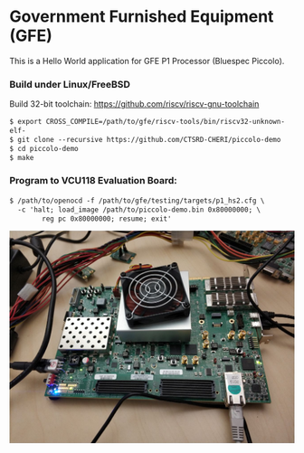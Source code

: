 # Government Furnished Equipment (GFE)

This is a Hello World application for GFE P1 Processor (Bluespec Piccolo).

### Build under Linux/FreeBSD

Build 32-bit toolchain: https://github.com/riscv/riscv-gnu-toolchain

    $ export CROSS_COMPILE=/path/to/gfe/riscv-tools/bin/riscv32-unknown-elf-
    $ git clone --recursive https://github.com/CTSRD-CHERI/piccolo-demo
    $ cd piccolo-demo
    $ make

### Program to VCU118 Evaluation Board:

    $ /path/to/openocd -f /path/to/gfe/testing/targets/p1_hs2.cfg \
      -c 'halt; load_image /path/to/piccolo-demo.bin 0x80000000; \
            reg pc 0x80000000; resume; exit'

![alt text](https://raw.githubusercontent.com/CTSRD-CHERI/piccolo-demo/master/images/vcu118.jpg)
